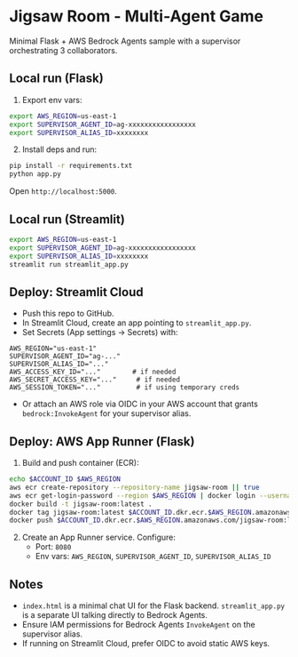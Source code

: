 # Jigsaw Room - Multi-Agent Game

Minimal Flask + AWS Bedrock Agents sample with a supervisor orchestrating 3 collaborators.

## Local run (Flask)

1. Export env vars:

```bash
export AWS_REGION=us-east-1
export SUPERVISOR_AGENT_ID=ag-xxxxxxxxxxxxxxxxx
export SUPERVISOR_ALIAS_ID=xxxxxxxx
```

2. Install deps and run:

```bash
pip install -r requirements.txt
python app.py
```

Open `http://localhost:5000`.

## Local run (Streamlit)

```bash
export AWS_REGION=us-east-1
export SUPERVISOR_AGENT_ID=ag-xxxxxxxxxxxxxxxxx
export SUPERVISOR_ALIAS_ID=xxxxxxxx
streamlit run streamlit_app.py
```

## Deploy: Streamlit Cloud

- Push this repo to GitHub.
- In Streamlit Cloud, create an app pointing to `streamlit_app.py`.
- Set Secrets (App settings → Secrets) with:

```
AWS_REGION="us-east-1"
SUPERVISOR_AGENT_ID="ag-..."
SUPERVISOR_ALIAS_ID="..."
AWS_ACCESS_KEY_ID="..."        # if needed
AWS_SECRET_ACCESS_KEY="..."     # if needed
AWS_SESSION_TOKEN="..."         # if using temporary creds
```

- Or attach an AWS role via OIDC in your AWS account that grants `bedrock:InvokeAgent` for your supervisor alias.

## Deploy: AWS App Runner (Flask)

1. Build and push container (ECR):

```bash
echo $ACCOUNT_ID $AWS_REGION
aws ecr create-repository --repository-name jigsaw-room || true
aws ecr get-login-password --region $AWS_REGION | docker login --username AWS --password-stdin $ACCOUNT_ID.dkr.ecr.$AWS_REGION.amazonaws.com
docker build -t jigsaw-room:latest .
docker tag jigsaw-room:latest $ACCOUNT_ID.dkr.ecr.$AWS_REGION.amazonaws.com/jigsaw-room:latest
docker push $ACCOUNT_ID.dkr.ecr.$AWS_REGION.amazonaws.com/jigsaw-room:latest
```

2. Create an App Runner service. Configure:
   - Port: `8080`
   - Env vars: `AWS_REGION`, `SUPERVISOR_AGENT_ID`, `SUPERVISOR_ALIAS_ID`

## Notes
- `index.html` is a minimal chat UI for the Flask backend. `streamlit_app.py` is a separate UI talking directly to Bedrock Agents.
- Ensure IAM permissions for Bedrock Agents `InvokeAgent` on the supervisor alias.
- If running on Streamlit Cloud, prefer OIDC to avoid static AWS keys.
